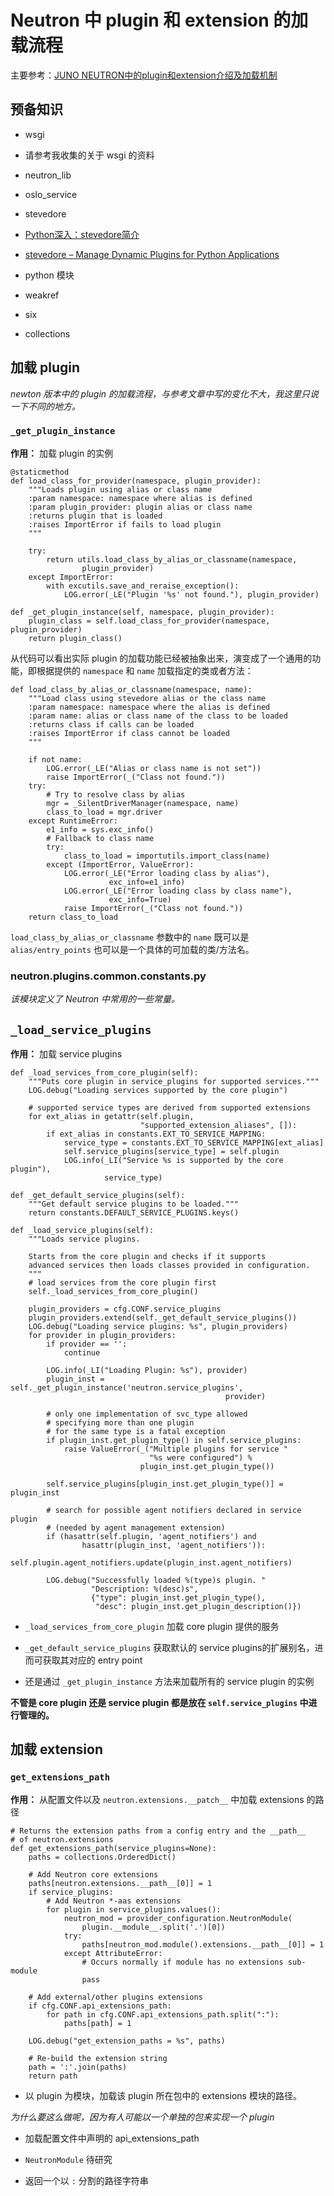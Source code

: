 # Neutron 中 plugin 和 extension 的加载流程

主要参考：[JUNO NEUTRON中的plugin和extension介绍及加载机制](http://bingotree.cn/?p=660&utm_source=tuicool&utm_medium=referral)

## 预备知识

* wsgi

 * 请参考我收集的关于 wsgi 的资料

* neutron_lib

* oslo_service

* stevedore

 *  [Python深入：stevedore简介](http://blog.csdn.net/gqtcgq/article/details/49620279)
 * [stevedore – Manage Dynamic Plugins for Python Applications](https://docs.openstack.org/developer/stevedore/)  

* python 模块

 * weakref
 * six
 * collections

## 加载 plugin

*newton 版本中的 plugin 的加载流程，与参考文章中写的变化不大，我这里只说一下不同的地方。*

### `_get_plugin_instance`

**作用：** 加载 plugin 的实例

```
@staticmethod
def load_class_for_provider(namespace, plugin_provider):
    """Loads plugin using alias or class name
    :param namespace: namespace where alias is defined
    :param plugin_provider: plugin alias or class name
    :returns plugin that is loaded
    :raises ImportError if fails to load plugin
    """

    try:
        return utils.load_class_by_alias_or_classname(namespace,
                plugin_provider)
    except ImportError:
        with excutils.save_and_reraise_exception():
            LOG.error(_LE("Plugin '%s' not found."), plugin_provider)

def _get_plugin_instance(self, namespace, plugin_provider):
    plugin_class = self.load_class_for_provider(namespace, plugin_provider)
    return plugin_class()
```

从代码可以看出实际 plugin 的加载功能已经被抽象出来，演变成了一个通用的功能，即根据提供的 `namespace` 和 `name` 加载指定的类或者方法：

```
def load_class_by_alias_or_classname(namespace, name):
    """Load class using stevedore alias or the class name
    :param namespace: namespace where the alias is defined
    :param name: alias or class name of the class to be loaded
    :returns class if calls can be loaded
    :raises ImportError if class cannot be loaded
    """

    if not name:
        LOG.error(_LE("Alias or class name is not set"))
        raise ImportError(_("Class not found."))
    try:
        # Try to resolve class by alias
        mgr = _SilentDriverManager(namespace, name)
        class_to_load = mgr.driver
    except RuntimeError:
        e1_info = sys.exc_info()
        # Fallback to class name
        try:
            class_to_load = importutils.import_class(name)
        except (ImportError, ValueError):
            LOG.error(_LE("Error loading class by alias"),
                      exc_info=e1_info)
            LOG.error(_LE("Error loading class by class name"),
                      exc_info=True)
            raise ImportError(_("Class not found."))
    return class_to_load
```

`load_class_by_alias_or_classname` 参数中的 `name` 既可以是 `alias/entry_points` 也可以是一个具体的可加载的类/方法名。

### neutron.plugins.common.constants.py

*该模块定义了 Neutron 中常用的一些常量。*

## `_load_service_plugins`

**作用：** 加载 service plugins

```
def _load_services_from_core_plugin(self):
    """Puts core plugin in service_plugins for supported services."""
    LOG.debug("Loading services supported by the core plugin")

    # supported service types are derived from supported extensions
    for ext_alias in getattr(self.plugin,
                             "supported_extension_aliases", []):
        if ext_alias in constants.EXT_TO_SERVICE_MAPPING:
            service_type = constants.EXT_TO_SERVICE_MAPPING[ext_alias]
            self.service_plugins[service_type] = self.plugin
            LOG.info(_LI("Service %s is supported by the core plugin"),
                     service_type)

def _get_default_service_plugins(self):
    """Get default service plugins to be loaded."""
    return constants.DEFAULT_SERVICE_PLUGINS.keys()

def _load_service_plugins(self):
    """Loads service plugins.

    Starts from the core plugin and checks if it supports
    advanced services then loads classes provided in configuration.
    """
    # load services from the core plugin first
    self._load_services_from_core_plugin()

    plugin_providers = cfg.CONF.service_plugins
    plugin_providers.extend(self._get_default_service_plugins())
    LOG.debug("Loading service plugins: %s", plugin_providers)
    for provider in plugin_providers:
        if provider == '':
            continue

        LOG.info(_LI("Loading Plugin: %s"), provider)
        plugin_inst = self._get_plugin_instance('neutron.service_plugins',
                                                provider)

        # only one implementation of svc_type allowed
        # specifying more than one plugin
        # for the same type is a fatal exception
        if plugin_inst.get_plugin_type() in self.service_plugins:
            raise ValueError(_("Multiple plugins for service "
                               "%s were configured") %
                             plugin_inst.get_plugin_type())

        self.service_plugins[plugin_inst.get_plugin_type()] = plugin_inst

        # search for possible agent notifiers declared in service plugin
        # (needed by agent management extension)
        if (hasattr(self.plugin, 'agent_notifiers') and
                hasattr(plugin_inst, 'agent_notifiers')):
            self.plugin.agent_notifiers.update(plugin_inst.agent_notifiers)

        LOG.debug("Successfully loaded %(type)s plugin. "
                  "Description: %(desc)s",
                  {"type": plugin_inst.get_plugin_type(),
                   "desc": plugin_inst.get_plugin_description()})
```

* `_load_services_from_core_plugin` 加载 core plugin 提供的服务

* `_get_default_service_plugins` 获取默认的 service plugins的扩展别名，进而可获取其对应的 entry point

* 还是通过 `_get_plugin_instance` 方法来加载所有的 service plugin 的实例

**不管是 core plugin 还是 service plugin 都是放在 `self.service_plugins` 中进行管理的。**


## 加载 extension

### `get_extensions_path` 

**作用：** 从配置文件以及 `neutron.extensions.__patch__` 中加载 extensions 的路径

```
# Returns the extension paths from a config entry and the __path__
# of neutron.extensions
def get_extensions_path(service_plugins=None):
    paths = collections.OrderedDict()

    # Add Neutron core extensions
    paths[neutron.extensions.__path__[0]] = 1
    if service_plugins:
        # Add Neutron *-aas extensions
        for plugin in service_plugins.values():
            neutron_mod = provider_configuration.NeutronModule(
                plugin.__module__.split('.')[0])
            try:
                paths[neutron_mod.module().extensions.__path__[0]] = 1
            except AttributeError:
                # Occurs normally if module has no extensions sub-module
                pass

    # Add external/other plugins extensions
    if cfg.CONF.api_extensions_path:
        for path in cfg.CONF.api_extensions_path.split(":"):
            paths[path] = 1

    LOG.debug("get_extension_paths = %s", paths)

    # Re-build the extension string
    path = ':'.join(paths)
    return path
```

* 以 plugin 为模块，加载该 plugin 所在包中的 extensions 模块的路径。

*为什么要这么做呢，因为有人可能以一个单独的包来实现一个 plugin*

* 加载配置文件中声明的 api_extensions_path

* `NeutronModule` 待研究
 
* 返回一个以 `:` 分割的路径字符串